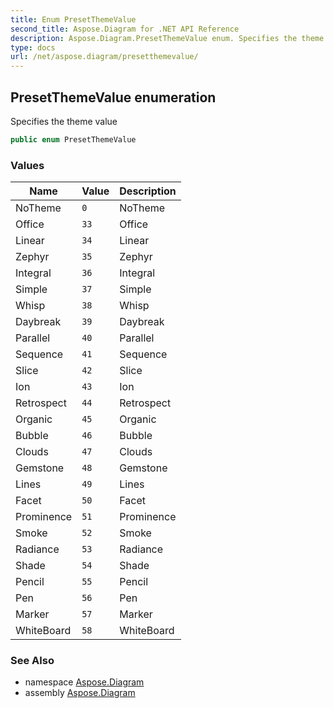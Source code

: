 ```yaml
---
title: Enum PresetThemeValue
second_title: Aspose.Diagram for .NET API Reference
description: Aspose.Diagram.PresetThemeValue enum. Specifies the theme value
type: docs
url: /net/aspose.diagram/presetthemevalue/
---
```

## PresetThemeValue enumeration

Specifies the theme value

```csharp
public enum PresetThemeValue
```

### Values

| Name | Value | Description |
| --- | --- | --- |
| NoTheme | `0` | NoTheme |
| Office | `33` | Office |
| Linear | `34` | Linear |
| Zephyr | `35` | Zephyr |
| Integral | `36` | Integral |
| Simple | `37` | Simple |
| Whisp | `38` | Whisp |
| Daybreak | `39` | Daybreak |
| Parallel | `40` | Parallel |
| Sequence | `41` | Sequence |
| Slice | `42` | Slice |
| Ion | `43` | Ion |
| Retrospect | `44` | Retrospect |
| Organic | `45` | Organic |
| Bubble | `46` | Bubble |
| Clouds | `47` | Clouds |
| Gemstone | `48` | Gemstone |
| Lines | `49` | Lines |
| Facet | `50` | Facet |
| Prominence | `51` | Prominence |
| Smoke | `52` | Smoke |
| Radiance | `53` | Radiance |
| Shade | `54` | Shade |
| Pencil | `55` | Pencil |
| Pen | `56` | Pen |
| Marker | `57` | Marker |
| WhiteBoard | `58` | WhiteBoard |

### See Also

* namespace [Aspose.Diagram](../../aspose.diagram/)
* assembly [Aspose.Diagram](../../)


